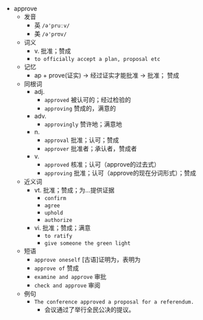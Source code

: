 - approve
  - 发音
    - 英 `/ə'pruːv/`
    - 美 `/ə'prʊv/`
  - 词义
    - v. 批准；赞成
    - `to officially accept a plan, proposal etc`
  - 记忆
    - ap + prove(证实) → 经过证实才能批准 → 批准； 赞成
  - 同根词
    - adj.
      - `approved` 被认可的；经过检验的
      - `approving` 赞成的，满意的
    - adv.
      - `approvingly` 赞许地；满意地
    - n.
      - `approval` 批准；认可；赞成
      - `approver` 批准者；承认者，赞成者
    - v.
      - `approved` 核准；认可（approve的过去式）
      - `approving` 批准；认可（approve的现在分词形式）；赞成
  - 近义词
    - vt. 批准；赞成；为…提供证据
      - `confirm`
      - `agree`
      - `uphold`
      - `authorize`
    - vi. 批准；赞成；满意
      - `to ratify`
      - `give someone the green light`
  - 短语
    - `approve oneself` [古语]证明为，表明为 
    - `approve of` 赞成 
    - `examine and approve` 审批 
    - `check and approve` 审阅 
  - 例句
    - `The conference approved a proposal for a referendum.`
      - 会议通过了举行全民公决的提议。

